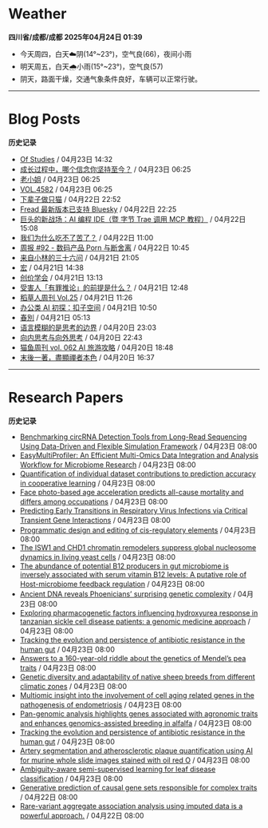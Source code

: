 # Weather
<!--qweather:start-->
**四川省/成都/成都 2025年04月24日 01:39**
- 今天周四，白天☁️阴(14°~23°)，空气良(66)，夜间小雨
- 明天周五，白天🌧️小雨(15°~23°)，空气良(57)
- 阴天，路面干燥，交通气象条件良好，车辆可以正常行驶。
<!--qweather:end-->
---
# Blog Posts
<!--rss-blogs:start-->
**历史记录**
- [Of Studies](https://imzm.im/of-studies/) / 04月23日 14:32
- [成长过程中，哪个信念你坚持至今？](http://m.wufazhuce.com/question/4346) / 04月23日 06:25
- [老小姐](http://m.wufazhuce.com/article/6768) / 04月23日 06:25
- [VOL.4582](http://m.wufazhuce.com/one/4734) / 04月23日 06:25
- [下辈子做只猫](https://geedea.pro/posts/%E4%B8%8B%E8%BE%88%E5%AD%90%E5%81%9A%E5%8F%AA%E7%8C%AB/) / 04月22日 22:52
- [Fread 最新版本已支持 Bluesky](https://zhangke.space/fread-%e6%9c%80%e6%96%b0%e7%89%88%e6%9c%ac%e5%b7%b2%e6%94%af%e6%8c%81-bluesky/?utm_source=rss&utm_medium=rss&utm_campaign=fread-%25e6%259c%2580%25e6%2596%25b0%25e7%2589%2588%25e6%259c%25ac%25e5%25b7%25b2%25e6%2594%25af%25e6%258c%2581-bluesky) / 04月22日 22:25
- [巨头的新战场：AI 编程 IDE（暨 字节 Trae 调用 MCP 教程）](http://www.ruanyifeng.com/blog/2025/04/trae-mcp.html) / 04月22日 15:08
- [我们为什么吃不了苦了？](https://onojyun.com/2025/04/22/%e6%88%91%e4%bb%ac%e4%b8%ba%e4%bb%80%e4%b9%88%e5%90%83%e4%b8%8d%e4%ba%86%e8%8b%a6%e4%ba%86%ef%bc%9f/) / 04月22日 11:00
- [周报 #92 - 数码产品 Porn 与断舍离](https://www.pseudoyu.com/posts/weekly_review_92) / 04月22日 10:45
- [来自小林的三十六问](https://blog.pursuitus.com/thirty-six-questions.html) / 04月21日 21:05
- [宏](https://geedea.pro/cards/%E5%AE%8F/) / 04月21日 14:38
- [创价学会](https://onojyun.com/2025/04/21/%e5%88%9b%e4%bb%b7%e5%ad%a6%e4%bc%9a/) / 04月21日 13:13
- [受害人「有罪推论」的前提是什么？](https://onojyun.com/2025/04/21/%e5%8f%97%e5%ae%b3%e4%ba%ba%e3%80%8c%e6%9c%89%e7%bd%aa%e6%8e%a8%e8%ae%ba%e3%80%8d%e7%9a%84%e5%89%8d%e6%8f%90%e6%98%af%e4%bb%80%e4%b9%88%ef%bc%9f/) / 04月21日 12:48
- [稻草人周刊 Vol.25](https://geedea.pro/posts/weekly/%E7%A8%BB%E8%8D%89%E4%BA%BA%E5%91%A8%E5%88%8A-vol-25/) / 04月21日 11:26
- [办公类 AI 初探：扣子空间](http://www.ruanyifeng.com/blog/2025/04/coze-space.html) / 04月21日 10:50
- [春別](https://justgoidea.com/chun-bie/) / 04月21日 05:13
- [语言模糊的是思考的边界](https://geedea.pro/posts/%E8%AF%AD%E8%A8%80%E6%A8%A1%E7%B3%8A%E7%9A%84%E6%98%AF%E6%80%9D%E8%80%83%E7%9A%84%E8%BE%B9%E7%95%8C/) / 04月20日 23:03
- [向内思考与向外思考](https://geedea.pro/cards/%E5%90%91%E5%86%85%E6%80%9D%E8%80%83%E4%B8%8E%E5%90%91%E5%A4%96%E6%80%9D%E8%80%83/) / 04月20日 22:43
- [猫鱼周刊 vol. 062 AI 旅游攻略](https://ameow.xyz/archives/weekly-062) / 04月20日 18:48
- [末後一著，盡顯禪者本色](https://justgoidea.com/mo-hou-yi-zhao-jin-xian-chan-zhe-ben-se/) / 04月20日 16:37
<!--rss-blogs:end-->
---
# Research Papers
<!--rss-papers:start-->
**历史记录**
- [Benchmarking circRNA Detection Tools from Long-Read Sequencing Using Data-Driven and Flexible Simulation Framework](https://www.biorxiv.org/content/10.1101/2025.04.17.649290v1?rss=1) / 04月23日 08:00
- [EasyMultiProfiler: An Efficient Multi-Omics Data Integration and Analysis Workflow for Microbiome Research](https://www.biorxiv.org/content/10.1101/2025.04.17.649266v1?rss=1) / 04月23日 08:00
- [Quantification of individual dataset contributions to prediction accuracy in cooperative learning](https://www.biorxiv.org/content/10.1101/2025.04.16.649215v1?rss=1) / 04月23日 08:00
- [Face photo-based age acceleration predicts all-cause mortality and differs among occupations](https://www.biorxiv.org/content/10.1101/2025.04.16.649078v1?rss=1) / 04月23日 08:00
- [Predicting Early Transitions in Respiratory Virus Infections via Critical Transient Gene Interactions](https://www.biorxiv.org/content/10.1101/2025.04.18.649619v1?rss=1) / 04月23日 08:00
- [Programmatic design and editing of cis-regulatory elements](https://www.biorxiv.org/content/10.1101/2025.04.22.650035v1?rss=1) / 04月23日 08:00
- [The ISW1 and CHD1 chromatin remodelers suppress global nucleosome dynamics in living yeast cells](https://www.biorxiv.org/content/10.1101/2025.04.17.649351v1?rss=1) / 04月23日 08:00
- [The abundance of potential B12 producers in gut microbiome is inversely associated with serum vitamin B12 levels: A putative role of Host-microbiome feedback regulation](https://www.biorxiv.org/content/10.1101/2025.04.21.649764v1?rss=1) / 04月23日 08:00
- [Ancient DNA reveals Phoenicians’ surprising genetic complexity](https://www.nature.com/articles/d41586-025-01283-w) / 04月23日 08:00
- [Exploring pharmacogenetic factors influencing hydroxyurea response in tanzanian sickle cell disease patients: a genomic medicine approach](https://www.nature.com/articles/s41397-025-00372-3) / 04月23日 08:00
- [Tracking the evolution and persistence of antibiotic resistance in the human gut](https://www.nature.com/articles/d41586-025-01161-5) / 04月23日 08:00
- [Answers to a 160-year-old riddle about the genetics of Mendel’s pea traits](https://www.nature.com/articles/d41586-025-01164-2) / 04月23日 08:00
- [Genetic diversity and adaptability of native sheep breeds from different climatic zones](https://www.nature.com/articles/s41598-025-97931-2) / 04月23日 08:00
- [Multiomic insight into the involvement of cell aging related genes in the pathogenesis of endometriosis](https://www.nature.com/articles/s41598-025-96711-2) / 04月23日 08:00
- [Pan-genomic analysis highlights genes associated with agronomic traits and enhances genomics-assisted breeding in alfalfa](https://www.nature.com/articles/s41588-025-02164-8) / 04月23日 08:00
- [Tracking the evolution and persistence of antibiotic resistance in the human gut](https://www.nature.com/articles/d41586-025-01161-5) / 04月23日 08:00
- [Artery segmentation and atherosclerotic plaque quantification using AI for murine whole slide images stained with oil red O](https://www.nature.com/articles/s41598-025-93967-6) / 04月23日 08:00
- [Ambiguity-aware semi-supervised learning for leaf disease classification](https://www.nature.com/articles/s41598-025-95849-3) / 04月23日 08:00
- [Generative prediction of causal gene sets responsible for complex traits](https://www.biorxiv.org/content/10.1101/2025.04.17.649405v1?rss=1) / 04月22日 08:00
- [Rare-variant aggregate association analysis using imputed data is a powerful approach.](https://www.biorxiv.org/content/10.1101/2025.04.17.649394v1?rss=1) / 04月22日 08:00
<!--rss-papers:end-->

